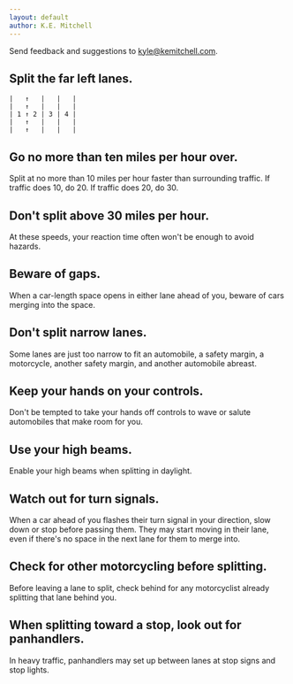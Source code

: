 ```yaml
---
layout: default
author: K.E. Mitchell
---
```


Send feedback and suggestions to [kyle@kemitchell.com](mailto:kyle@kemitchell.com).

## Split the far left lanes.

```
|   ↑   |   |   |
|   ↑   |   |   |
| 1 ↑ 2 | 3 | 4 |
|   ↑   |   |   |
|   ↑   |   |   |
```

## Go no more than ten miles per hour over.

Split at no more than 10 miles per hour faster than surrounding traffic.  If traffic does 10, do 20.  If traffic does 20, do 30.

## Don't split above 30 miles per hour.

At these speeds, your reaction time often won't be enough to avoid hazards.

## Beware of gaps.

When a car-length space opens in either lane ahead of you, beware of cars merging into the space.

## Don't split narrow lanes.

Some lanes are just too narrow to fit an automobile, a safety margin, a motorcycle, another safety margin, and another automobile abreast.

## Keep your hands on your controls.

Don't be tempted to take your hands off controls to wave or salute automobiles that make room for you.

## Use your high beams.

Enable your high beams when splitting in daylight.

## Watch out for turn signals.

When a car ahead of you flashes their turn signal in your direction, slow down or stop before passing them.  They may start moving in their lane, even if there's no space in the next lane for them to merge into.

## Check for other motorcycling before splitting.

Before leaving a lane to split, check behind for any motorcyclist already splitting that lane behind you.

## When splitting toward a stop, look out for panhandlers.

In heavy traffic, panhandlers may set up between lanes at stop signs and stop lights.
